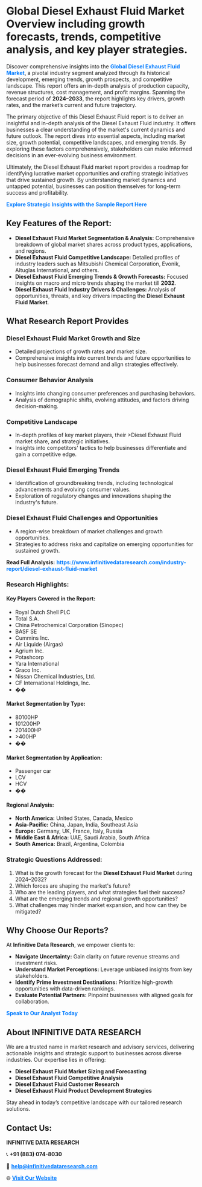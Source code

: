 <h1>Global Diesel Exhaust Fluid Market Overview including growth forecasts, trends, competitive analysis, and key player strategies.</h1>
<p>
Discover comprehensive insights into the 
<a href="https://www.infinitivedataresearch.com/industry-report/diesel-exhaust-fluid-market" rel="dofollow" style="color: #007BFF; text-decoration: none;"><strong>Global Diesel Exhaust Fluid Market</strong></a>, a pivotal industry segment analyzed through its historical development, emerging trends, growth prospects, and competitive landscape. This report offers an in-depth analysis of production capacity, revenue structures, cost management, and profit margins. Spanning the forecast period of <strong>2024–2033</strong>, the report highlights key drivers, growth rates, and the market’s current and future trajectory.
</p>
<p>
The primary objective of this Diesel Exhaust Fluid report is to deliver an insightful and in-depth analysis of the Diesel Exhaust Fluid industry. It offers businesses a clear understanding of the market's current dynamics and future outlook. The report dives into essential aspects, including market size, growth potential, competitive landscapes, and emerging trends. By exploring these factors comprehensively, stakeholders can make informed decisions in an ever-evolving business environment.
</p>
<p>
Ultimately, the Diesel Exhaust Fluid market report provides a roadmap for identifying lucrative market opportunities and crafting strategic initiatives that drive sustained growth. By understanding market dynamics and untapped potential, businesses can position themselves for long-term success and profitability.
</p>
<p>
<a href="https://www.infinitivedataresearch.com/request-sample/reportId=108585" style="color: #007BFF; text-decoration: none;"><strong>Explore Strategic Insights with the Sample Report Here</strong></a>
</p>

<h2>Key Features of the Report:</h2>
<ul>
<li><strong>Diesel Exhaust Fluid Market Segmentation & Analysis:</strong> Comprehensive breakdown of global market shares across product types, applications, and regions.</li>
<li><strong>Diesel Exhaust Fluid Competitive Landscape:</strong> Detailed profiles of industry leaders such as Mitsubishi Chemical Corporation, Evonik, Altuglas International, and others.</li>
<li><strong>Diesel Exhaust Fluid Emerging Trends & Growth Forecasts:</strong> Focused insights on macro and micro trends shaping the market till <strong>2032</strong>.</li>
<li><strong>Diesel Exhaust Fluid Industry Drivers & Challenges:</strong> Analysis of opportunities, threats, and key drivers impacting the <strong>Diesel Exhaust Fluid Market</strong>.</li>
</ul>

<h2>What Research Report Provides</h2>
<h3>Diesel Exhaust Fluid Market Growth and Size</h3>
<ul>
<li>Detailed projections of growth rates and market size.</li>
<li>Comprehensive insights into current trends and future opportunities to help businesses forecast demand and align strategies effectively.</li>
</ul>

<h3>Consumer Behavior Analysis</h3>
<ul>
<li>Insights into changing consumer preferences and purchasing behaviors.</li>
<li>Analysis of demographic shifts, evolving attitudes, and factors driving decision-making.</li>
</ul>

<h3>Competitive Landscape</h3>
<ul>
<li>In-depth profiles of key market players, their >Diesel Exhaust Fluid market share, and strategic initiatives.</li>
<li>Insights into competitors' tactics to help businesses differentiate and gain a competitive edge.</li>
</ul>

<h3>Diesel Exhaust Fluid Emerging Trends</h3>
<ul>
<li>Identification of groundbreaking trends, including technological advancements and evolving consumer values.</li>
<li>Exploration of regulatory changes and innovations shaping the industry's future.</li>
</ul>

<h3>Diesel Exhaust Fluid Challenges and Opportunities</h3>
<ul>
<li>A region-wise breakdown of market challenges and growth opportunities.</li>
<li>Strategies to address risks and capitalize on emerging opportunities for sustained growth.</li>
</ul>
<p><strong>Read Full Analysis:</strong> <a href="https://www.infinitivedataresearch.com/industry-report/diesel-exhaust-fluid-market" rel="dofollow" style="color: #007BFF; text-decoration: none;"><strong>https://www.infinitivedataresearch.com/industry-report/diesel-exhaust-fluid-market</strong></a></p>
<h3>Research Highlights:</h3>
<h4>Key Players Covered in the Report:</h4>
<ul><li>Royal Dutch Shell PLC</li><li>Total S.A.</li><li>China Petrochemical Corporation (Sinopec)</li><li>BASF SE</li><li>Cummins Inc.</li><li>Air Liquide (Airgas)</li><li>Agrium Inc.</li><li>Potashcorp</li><li>Yara International</li><li>Graco Inc.</li><li>Nissan Chemical Industries, Ltd.</li><li>CF International Holdings, Inc.</li><li>��</li></ul>
<h4>Market Segmentation by Type:</h4>
<ul><li>80100HP</li><li>101200HP</li><li>201400HP</li><li>&gt;400HP</li><li>��</li></ul>
<h4>Market Segmentation by Application:</h4>
<ul><li>Passenger car</li><li>LCV</li><li>HCV</li><li>��</li></ul>

<h4>Regional Analysis:</h4>
<ul>
<li><strong>North America:</strong> United States, Canada, Mexico</li>
<li><strong>Asia-Pacific:</strong> China, Japan, India, Southeast Asia</li>
<li><strong>Europe:</strong> Germany, UK, France, Italy, Russia</li>
<li><strong>Middle East & Africa:</strong> UAE, Saudi Arabia, South Africa</li>
<li><strong>South America:</strong> Brazil, Argentina, Colombia</li>
</ul>

<h3>Strategic Questions Addressed:</h3>
<ol>
<li>What is the growth forecast for the <strong>Diesel Exhaust Fluid Market</strong> during 2024–2032?</li>
<li>Which forces are shaping the market's future?</li>
<li>Who are the leading players, and what strategies fuel their success?</li>
<li>What are the emerging trends and regional growth opportunities?</li>
<li>What challenges may hinder market expansion, and how can they be mitigated?</li>
</ol>

<h2>Why Choose Our Reports?</h2>
<p>At <strong>Infinitive Data Research</strong>, we empower clients to:</p>
<ul>
<li><strong>Navigate Uncertainty:</strong> Gain clarity on future revenue streams and investment risks.</li>
<li><strong>Understand Market Perceptions:</strong> Leverage unbiased insights from key stakeholders.</li>
<li><strong>Identify Prime Investment Destinations:</strong> Prioritize high-growth opportunities with data-driven rankings.</li>
<li><strong>Evaluate Potential Partners:</strong> Pinpoint businesses with aligned goals for collaboration.</li>
</ul>
<p><a href="https://www.infinitivedataresearch.com/industry-report/diesel-exhaust-fluid-market" rel="dofollow" style="color: #007BFF; text-decoration: none;"><strong>Speak to Our Analyst Today</strong></a></p>

<h2>About INFINITIVE DATA RESEARCH</h2>
<p>We are a trusted name in market research and advisory services, delivering actionable insights and strategic support to businesses across diverse industries. Our expertise lies in offering:</p>
<ul>
<li><strong>Diesel Exhaust Fluid Market Sizing and Forecasting</strong></li>
<li><strong>Diesel Exhaust Fluid Competitive Analysis</strong></li>
<li><strong>Diesel Exhaust Fluid Customer Research</strong></li>
<li><strong>Diesel Exhaust Fluid Product Development Strategies</strong></li>
</ul>
<p>Stay ahead in today’s competitive landscape with our tailored research solutions.</p>

<h2>Contact Us:</h2>
<p><strong>INFINITIVE DATA RESEARCH</strong></p>
<p>📞 <strong>+91 (883) 074-8030</strong></p>
<p>📧 <strong><a href="mailto:help@infinitivedataresearch.com" style="color: #007BFF;">help@infinitivedataresearch.com</a></strong></p>
<p>🌐 <strong><a href="https://www.infinitivedataresearch.com" rel="dofollow" style="color: #007BFF;">Visit Our Website</a></strong></p>